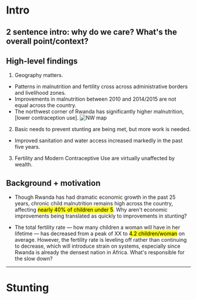# Intro
## 2 sentence intro: why do we care?  What's the overall point/context?

## High-level findings
1. Geography matters.
  * Patterns in malnutrition and fertility cross across administrative borders and livelihood zones.
  * Improvements in malnutrition between 2010 and 2014/2015 are not equal across the country.
  * The northwest corner of Rwanda has significantly higher malnutrition, [lower contraception use].
  ![NW map]({{site.baseurl}}/img/nw-rwnada.png)
2. Basic needs to prevent stunting are being met, but more work is needed.
  * Improved sanitation and water access increased markedly in the past five years.
3. Fertility and Modern Contraceptive Use are virtually unaffected by wealth.


## Background + motivation
* Though Rwanda has had dramatic economic growth in the past 25 years, chronic child malnutrition remains high across the country, affecting <mark>nearly 40% of children under 5</mark>. Why aren't economic improvements being translated as quickly to improvements in stunting?

* The total fertility rate &mdash; how many children a woman will have in her lifetime &mdash; has decreased from a peak of XX to <mark>4.2 children/woman</mark> on average. However, the fertility rate is leveling off rather than continuing to decrease, which will introduce strain on systems, especially since Rwanda is already the densest nation in Africa. What's responsible for the slow down?
---
# Stunting
